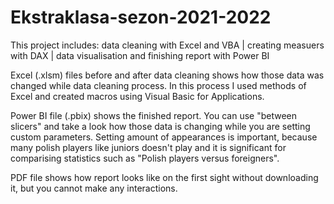 # Ekstraklasa-sezon-2021-2022
This project includes: data cleaning with Excel and VBA | creating measuers with DAX | data visualisation and finishing report with Power BI

Excel (.xlsm) files before and after data cleaning shows how those data was changed while data cleaning process. In this process I used methods of Excel and
created macros using Visual Basic for Applications. 

Power BI file (.pbix) shows the finished report. You can use "between slicers" and take a look how those data is changing while you are setting custom parameters.
Setting amount of appearances is important, because many polish players like juniors doesn't play and it is significant for comparising statistics 
such as "Polish players versus foreigners".

PDF file shows how report looks like on the first sight without downloading it, but you cannot make any interactions.
